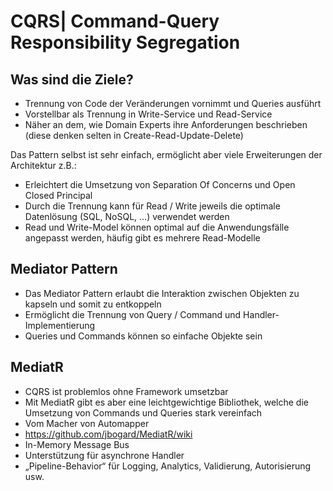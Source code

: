 # CQRS| Command-Query Responsibility Segregation

## Was sind die Ziele?

- Trennung von Code der Veränderungen vornimmt und Queries ausführt
- Vorstellbar als Trennung in Write-Service und Read-Service
- Näher an dem, wie Domain Experts ihre Anforderungen beschrieben (diese denken selten in Create-Read-Update-Delete)

Das Pattern selbst ist sehr einfach, ermöglicht aber viele Erweiterungen der Architektur z.B.:
- Erleichtert die Umsetzung von Separation Of Concerns und Open Closed Principal
- Durch die Trennung kann für Read / Write jeweils die optimale Datenlösung (SQL, NoSQL, …) verwendet werden
- Read und Write-Model können optimal auf die Anwendungsfälle angepasst werden, häufig gibt es mehrere Read-Modelle

## Mediator Pattern

- Das Mediator Pattern erlaubt die Interaktion zwischen Objekten zu kapseln und somit zu entkoppeln
- Ermöglicht die Trennung von Query / Command und Handler-Implementierung
- Queries und Commands können so einfache Objekte sein

## MediatR

- CQRS ist problemlos ohne Framework umsetzbar
- Mit MediatR gibt es aber eine leichtgewichtige Bibliothek, welche die Umsetzung von Commands und Queries stark vereinfach
- Vom Macher von Automapper
- https://github.com/jbogard/MediatR/wiki
- In-Memory Message Bus
- Unterstützung für asynchrone Handler
- „Pipeline-Behavior“ für Logging, Analytics, Validierung, Autorisierung usw.
